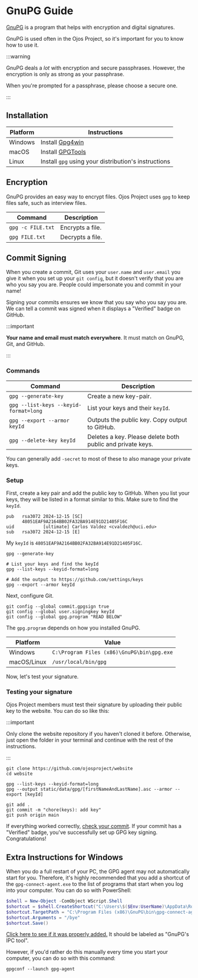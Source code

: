 # GnuPG Guide

[GnuPG](https://gnupg.org/) is a program that helps with encryption and digital
signatures.

GnuPG is used often in the Ojos Project, so it's important for you to know how
to use it.

:::warning

GnuPG deals a _lot_ with encryption and secure passphrases. However, the
encryption is only as strong as your passphrase.

When you're prompted for a passphrase, please choose a secure one.

:::

## Installation

| Platform | Instructions                                         |
| -------- | ---------------------------------------------------- |
| Windows  | Install [Gpg4win](https://gpg4win.org/)              |
| macOS    | Install [GPGTools](https://gpgtools.org/)            |
| Linux    | Install `gpg` using your distribution's instructions |

## Encryption

GnuPG provides an easy way to encrypt files. Ojos Project uses `gpg` to keep
files safe, such as interview files.

| Command           | Description      |
| ----------------- | ---------------- |
| `gpg -c FILE.txt` | Encrypts a file. |
| `gpg FILE.txt`    | Decrypts a file. |

## Commit Signing

When you create a commit, Git uses your `user.name` and `user.email` you give it
when you set up your `git config`, but it doesn't verify that you are who you
say you are. People could impersonate you and commit in your name!

Signing your commits ensures we know that you say who you say you are. We can
tell a commit was signed when it displays a "Verified" badge on GitHub.

:::important

**Your name and email must match everywhere**. It must match on GnuPG, Git, and
GitHub.

:::

### Commands

| Command                               | Description                                                |
| ------------------------------------- | ---------------------------------------------------------- |
| `gpg --generate-key`                  | Create a new key-pair.                                     |
| `gpg --list-keys --keyid-format=long` | List your keys and their `keyId`.                          |
| `gpg --export --armor keyId`          | Outputs the public key. Copy output to GitHub.             |
| `gpg --delete-key keyId`              | Deletes a key. Please delete both public and private keys. |

You can generally add `-secret` to most of these to also manage your private
keys.

### Setup

First, create a key pair and add the public key to GitHub. When you list your
keys, they will be listed in a format similar to this. Make sure to find the
`keyId`.

```plaintext
pub   rsa3072 2024-12-15 [SC]
      48051EAF9A2164BB02FA32BA914E91D21405F16C
uid           [ultimate] Carlos Valdez <cvaldezh@uci.edu>
sub   rsa3072 2024-12-15 [E]
```

My `keyId` is `48051EAF9A2164BB02FA32BA914E91D21405F16C`.

```shell
gpg --generate-key

# List your keys and find the keyId
gpg --list-keys --keyid-format=long

# Add the output to https://github.com/settings/keys
gpg --export --armor keyId
```

Next, configure Git.

```shell
git config --global commit.gpgsign true
git config --global user.signingkey keyId
git config --global gpg.program "READ BELOW"
```

The `gpg.program` depends on how you installed GnuPG.

| Platform    | Value                                      |
| ----------- | ------------------------------------------ |
| Windows     | `C:\Program Files (x86)\GnuPG\bin\gpg.exe` |
| macOS/Linux | `/usr/local/bin/gpg`                       |

Now, let's test your signature.

### Testing your signature

Ojos Project members must test their signature by uploading their public key to
the website. You can do so like this:

:::important

Only clone the website repository if you haven't cloned it before. Otherwise,
just open the folder in your terminal and continue with the rest of
the instructions.

:::

```shell
git clone https://github.com/ojosproject/website
cd website

gpg --list-keys --keyid-format=long
gpg --output static/data/gpg/[firstNameAndLastName].asc --armor --export [keyId]

git add .
git commit -m "chore(keys): add key"
git push origin main
```

If everything worked correctly,
[check your commit](https://github.com/ojosproject/website/commits/). If your
commit has a "Verified" badge, you've successfully set up GPG key signing.
Congratulations!

## Extra Instructions for Windows

When you do a full restart of your PC, the GPG agent may not automatically start
for you. Therefore, it's highly recommended that you add a shortcut of the
`gpg-connect-agent.exe` to the list of programs that start when you log into
your computer. You can do so with PowerShell:

```powershell
$shell = New-Object -ComObject WScript.Shell
$shortcut = $shell.CreateShortcut("C:\Users\$($Env:UserName)\AppData\Roaming\Microsoft\Windows\Start Menu\Programs\Startup\gpg-connect-agent.lnk")
$shortcut.TargetPath = "C:\Program Files (x86)\GnuPG\bin\gpg-connect-agent.exe"
$shortcut.Arguments = "/bye"
$shortcut.Save()
```

<!-- markdownlint-disable no-inline-html -->

<a href="ms-settings:startupapps">Click here to see if it was properly added.</a>
It should be labeled as "GnuPG's IPC tool".

<!-- markdownlint-enable no-inline-html -->

However, if you'd rather do this manually every time you start your computer,
you can do so with this command:

```shell
gpgconf --launch gpg-agent
```
